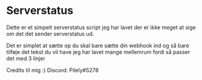 # Serverstatus

Dette er et simpelt serverstatus script jeg har lavet der er ikke meget at sige om det det sender serverstatus ud.

Det er simplet at sætte op du skal bare sætte din webhook ind og så bare tilføje det tekst du vil have jeg har lavet mange mellemrum fordi så passer det med 3 linjer

Credits til mig :)
Discord: Pilely#5278

